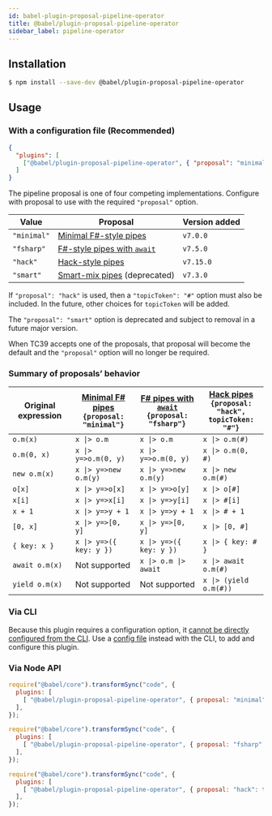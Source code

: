 ```yaml
---
id: babel-plugin-proposal-pipeline-operator
title: @babel/plugin-proposal-pipeline-operator
sidebar_label: pipeline-operator
---
```


## Installation

```sh
$ npm install --save-dev @babel/plugin-proposal-pipeline-operator
```

## Usage

### With a configuration file (Recommended)

```json
{
  "plugins": [
    ["@babel/plugin-proposal-pipeline-operator", { "proposal": "minimal" }]
  ]
}
```

The pipeline proposal is one of four competing implementations. Configure with proposal to use with the required `"proposal"` option.

| Value | Proposal | Version added |
| ----- | -------- | ------------- |
| `"minimal"` | [Minimal F#-style pipes](https://github.com/tc39/proposal-pipeline-operator/) | `v7.0.0`
| `"fsharp"` | [F#-style pipes with `await`](https://github.com/valtech-nyc/proposal-fsharp-pipelines) | `v7.5.0`
| `"hack"` | [Hack-style pipes](https://github.com/js-choi/proposal-hack-pipes) | `v7.15.0`
| `"smart"` | [Smart-mix pipes](https://github.com/js-choi/proposal-smart-pipelines) (deprecated) | `v7.3.0`

If `"proposal": "hack"` is used, then a `"topicToken": "#"` option must also be included. In the future, other choices for `topicToken` will be added.

The `"proposal": "smart"` option is deprecated and subject to removal in a future major version.

When TC39 accepts one of the proposals, that proposal will become the default and the `"proposal"` option will no longer be required.

### Summary of proposals’ behavior

| Original expression | [Minimal F# pipes](https://github.com/tc39/proposal-pipeline-operator/)<br>`{proposal: "minimal"}` | [F# pipes with `await`](https://github.com/valtech-nyc/proposal-fsharp-pipelines/)<br>`{proposal: "fsharp"}` | [Hack pipes](https://github.com/js-choi/proposal-hack-pipes/)<br>`{proposal: "hack",`<br>`topicToken: "#"}` |
| --- | --- | --- | --- |
| `o.m(x)` | `x \|> o.m` | `x \|> o.m` | `x \|> o.m(#)` |
| `o.m(0, x)` | `x \|> y=>o.m(0, y)` | `x \|> y=>o.m(0, y)` | `x \|> o.m(0, #)` |
| `new o.m(x)` | `x \|> y=>new o.m(y)` | `x \|> y=>new o.m(y)` | `x \|> new o.m(#)` |
| `o[x]` | `x \|> y=>o[x]` | `x \|> y=>o[y]` | `x \|> o[#]` |
| `x[i]` | `x \|> y=>x[i]` | `x \|> y=>y[i]` | `x \|> #[i]` |
| `x + 1` | `x \|> y=>y + 1` | `x \|> y=>y + 1` | `x \|> # + 1` |
| `[0, x]` | `x \|> y=>[0, y]` | `x \|> y=>[0, y]` | `x \|> [0, #]` |
| `{ key: x }` | `x \|> y=>({ key: y })` | `x \|> y=>({ key: y })` | `x \|> { key: # }` |
| `await o.m(x)` | Not supported | `x \|> o.m \|> await` | `x \|> await o.m(#)` |
| `yield o.m(x)` | Not supported | Not supported | `x \|> (yield o.m(#))` |

### Via CLI

Because this plugin requires a configuration option, it [cannot be directly configured from the CLI](https://github.com/babel/babel/issues/4161). Use a [config file](/docs/en/config-files) instead with the CLI, to add and configure this plugin.

### Via Node API

```javascript
require("@babel/core").transformSync("code", {
  plugins: [
    [ "@babel/plugin-proposal-pipeline-operator", { proposal: "minimal" } ],
  ],
});
```

```javascript
require("@babel/core").transformSync("code", {
  plugins: [
    [ "@babel/plugin-proposal-pipeline-operator", { proposal: "fsharp" } ],
  ],
});
```

```javascript
require("@babel/core").transformSync("code", {
  plugins: [
    [ "@babel/plugin-proposal-pipeline-operator", { proposal: "hack": topicToken: "%" } ],
  ],
});
```
